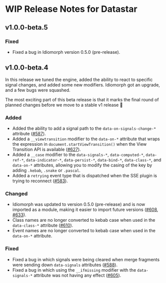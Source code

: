 # WIP Release Notes for Datastar

## v1.0.0-beta.5

### Fixed

- Fixed a bug in Idiomorph version 0.5.0 (pre-release).

## v1.0.0-beta.4

In this release we tuned the engine, added the ability to react to specific signal changes, and added some new modifiers. Idiomorph got an upgrade, and a few bugs were squashed.

The most exciting part of this beta release is that it marks the final round of planned changes before we move to a stable v1 release 🚀

### Added

- Added the ability to add a signal path to the `data-on-signals-change-*` attribute ([#587](https://github.com/starfederation/datastar/issues/587)).
- Added a `__viewtransition` modifier to the `data-on-*` attribute that wraps the expression in `document.startViewTransition()` when the View Transition API is available ([#627](https://github.com/starfederation/datastar/issues/627)).
- Added a `__case` modifier to the `data-signals-*`, `data-computed-*`, `data-ref-*`, `data-indicator-*`, `data-persist-*`, `data-bind-*`,  `data-class-*`, and `data-on-*` attributes, allowing you to modify the casing of the key by adding `.kebab`, `.snake` or `.pascal`.
- Added a `retrying` event type that is dispatched when the SSE plugin is trying to reconnect ([#583](https://github.com/starfederation/datastar/issues/583)).

### Changed

- Idiomorph was updated to version 0.5.0 (pre-release) and is now imported as a module, making it easier to import future versions ([#608](https://github.com/starfederation/datastar/issues/608), [#633](https://github.com/starfederation/datastar/issues/633)).
- Class names are no longer converted to kebab case when used in the `data-class-*` attribute ([#610](https://github.com/starfederation/datastar/issues/610)).
- Event names are no longer converted to kebab case when used in the `data-on-*` attribute.

### Fixed

- Fixed a bug in which signals were being cleared when merge fragments were sending down `data-signals` attributes ([#588](https://github.com/starfederation/datastar/issues/588)).
- Fixed a bug in which using the `__ifmissing` modifier with the `data-signals-*` attribute was not having any effect ([#605](https://github.com/starfederation/datastar/issues/605)).